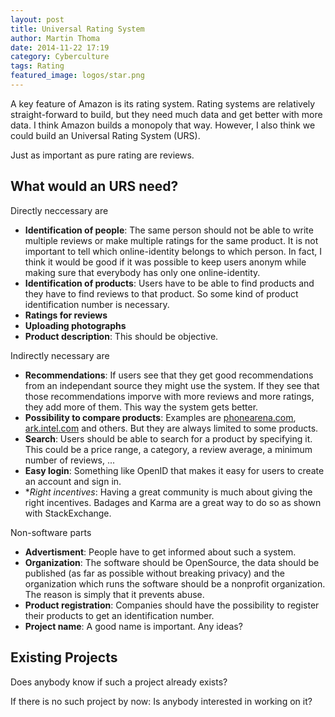 ```yaml
---
layout: post
title: Universal Rating System
author: Martin Thoma
date: 2014-11-22 17:19
category: Cyberculture
tags: Rating
featured_image: logos/star.png
---
```

A key feature of Amazon is its rating system. Rating systems are relatively
straight-forward to build, but they need much data and get better with more
data. I think Amazon builds a monopoly that way. However, I also think we
could build an Universal Rating System (URS).

Just as important as pure rating are reviews.


## What would an URS need?

Directly neccessary are

* **Identification of people**: The same person should not be able to write
  multiple reviews or make multiple ratings for the same product. It is not
  important to tell which online-identity belongs to which person. In fact, I
  think it would be good if it was possible to keep users anonym while making
  sure that everybody has only one online-identity.
* **Identification of products**: Users have to be able to find products and
  they have to find reviews to that product. So some kind of product
  identification number is necessary.
* **Ratings for reviews**
* **Uploading photographs**
* **Product description**: This should be objective.

Indirectly necessary are

* **Recommendations**: If users see that they get good recommendations from
  an independant source they might use the system. If they see that those
  recommendations imporve with more reviews and more ratings, they add more
  of them. This way the system gets better.
* **Possibility to compare products**: Examples are
  [phonearena.com](http://www.phonearena.com/), [ark.intel.com](http://ark.intel.com/)
  and others. But they are always limited to some products.
* **Search**: Users should be able to search for a product by specifying it.
  This could be a price range, a category, a review average, a minimum number
  of reviews, ...
* **Easy login**: Something like OpenID that makes it easy for users to
  create an account and sign in.
* **Right incentives*: Having a great community is much about giving the right
  incentives. Badages and Karma are a great way to do so as shown with
  StackExchange.

Non-software parts

* **Advertisment**: People have to get informed about such a system.
* **Organization**: The software should be OpenSource, the data should be
  published (as far as possible without breaking privacy) and
  the organization which runs the software should be a nonprofit organization.
  The reason is simply that it prevents abuse.
* **Product registration**: Companies should have the possibility to register
  their products to get an identification number.
* **Project name**: A good name is important. Any ideas?


## Existing Projects

Does anybody know if such a project already exists?

If there is no such project by now: Is anybody interested in working on it?